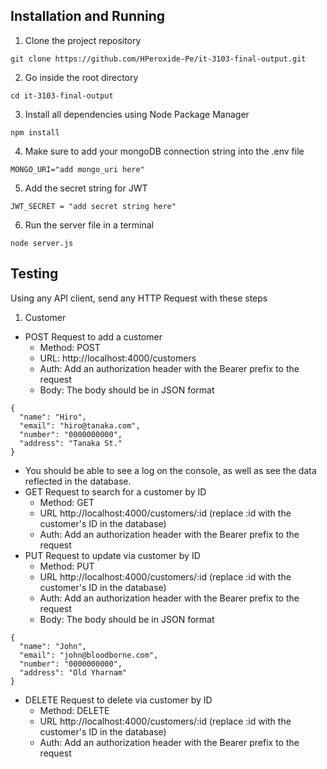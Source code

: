 ## Installation and Running
1. Clone the project repository
```
git clone https://github.com/HPeroxide-Pe/it-3103-final-output.git
```
2. Go inside the root directory
```
cd it-3103-final-output
```
3. Install all dependencies using Node Package Manager
```
npm install
```
4. Make sure to add your mongoDB connection string into the .env file
```
MONGO_URI="add mongo_uri here"
```
5. Add the secret string for JWT
```
JWT_SECRET = "add secret string here"
```
6. Run the server file in a terminal
```
node server.js
```

## Testing

Using any API client, send any HTTP Request with these steps

1. Customer 
- POST Request to add a customer
  - Method: POST
  - URL: http://localhost:4000/customers
  - Auth: Add an authorization header with the Bearer prefix to the request
  - Body: The body should be in JSON format 
```
{
  "name": "Hiro",
  "email": "hiro@tanaka.com",
  "number": "0000000000",
  "address": "Tanaka St."
}
```
- You should be able to see a log on the console, as well as see the data reflected in the database.
- GET Request to search for a customer by ID
  - Method: GET
  - URL http://localhost:4000/customers/:id (replace :id with the customer's ID in the database)
  - Auth: Add an authorization header with the Bearer prefix to the request
- PUT Request to update via customer by ID
  - Method: PUT
  - URL http://localhost:4000/customers/:id (replace :id with the customer's ID in the database)
  - Auth: Add an authorization header with the Bearer prefix to the request
  - Body: The body should be in JSON format  
```
{
  "name": "John",
  "email": "john@bloodborne.com",
  "number": "0000000000",
  "address": "Old Yharnam"
}
```
- DELETE Request to delete via customer by ID
  - Method: DELETE
  - URL http://localhost:4000/customers/:id (replace :id with the customer's ID in the database)
  - Auth: Add an authorization header with the Bearer prefix to the request